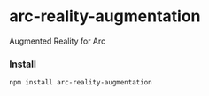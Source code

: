# arc-reality-augmentation
Augmented Reality for Arc

### Install
`npm install arc-reality-augmentation`